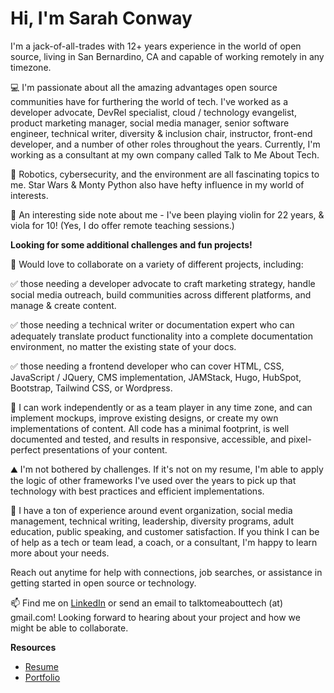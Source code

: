 # Hi, I'm Sarah Conway
I'm a jack-of-all-trades with 12+ years experience in the world of open source, living in San Bernardino, CA and capable of working remotely in any timezone.

💻 I'm passionate about all the amazing advantages open source communities have for furthering the world of tech. I've worked as a developer advocate, DevRel specialist, cloud / technology evangelist, product marketing manager, social media manager, senior software engineer, technical writer, diversity & inclusion chair, instructor, front-end developer, and a number of other roles throughout the years. Currently, I'm working as a consultant at my own company called Talk to Me About Tech.

👀 Robotics, cybersecurity, and the environment are all fascinating topics to me. Star Wars & Monty Python also have hefty influence in my world of interests.

🎻 An interesting side note about me - I've been playing violin for 22 years, & viola for 10! (Yes, I do offer remote teaching sessions.)

**Looking for some additional challenges and fun projects!**

💞️ Would love to collaborate on a variety of different projects, including:

✅ those needing a developer advocate to craft marketing strategy, handle social media outreach, build communities across different platforms, and manage & create content.

✅ those needing a technical writer or documentation expert who can adequately translate product functionality into a complete documentation environment, no matter the existing state of your docs.

✅ those needing a frontend developer who can cover HTML, CSS, JavaScript / JQuery, CMS implementation, JAMStack, Hugo, HubSpot, Bootstrap, Tailwind CSS, or Wordpress. 
    
📄 I can work independently or as a team player in any time zone, and can implement mockups, improve existing designs, or create my own implementations of content. All code has a minimal footprint, is well documented and tested, and results in responsive, accessible, and pixel-perfect presentations of your content.

⛰️ I'm not bothered by challenges. If it's not on my resume, I'm able to apply the logic of other frameworks I've used over the years to pick up that technology with best practices and efficient implementations.

💬 I have a ton of experience around event organization, social media management, technical writing, leadership, diversity programs, adult education, public speaking, and customer satisfaction. If you think I can be of help as a tech or team lead, a coach, or a consultant, I'm happy to learn more about your needs.

Reach out anytime for help with connections, job searches, or assistance in getting started in open source or technology.

📫 Find me on [LinkedIn](https://www.linkedin.com/in/sarah-conway-05785570/) or send an email to talktomeabouttech (at) gmail.com! Looking forward to hearing about your project and how we might be able to collaborate.

**Resources**

- [Resume](https://docs.google.com/document/d/1UGqwXq7kNPM_h_eNvbgHWS_a9DwNlIb8/edit?usp=sharing&ouid=107299840484468423082&rtpof=true&sd=true)
- [Portfolio](https://docs.google.com/document/d/1UGqwXq7kNPM_h_eNvbgHWS_a9DwNlIb8/edit?usp=sharing&ouid=107299840484468423082&rtpof=true&sd=true)
